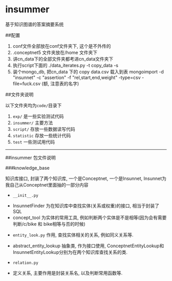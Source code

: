 insummer
========

基于知识图谱的答案摘要系统

##配置

1. conf文件全部放在conf文件夹下, 这个是不外传的
2. .conceptnet5 文件夹放在/home 文件夹下
3. 讲cn\_data下的全部文件夹都考进cn_data文件夹下
4. 执行script下面的 ./data_iterates.py -t copy\_data -s
5. 装个mongo_db, 把cn\_data 下的 copy data.csv 载入到表 mongoimport -d "insunnet" -c "assertion" -f "rel,start,end,weight" -type=csv -file=fuck.csv (额, 注意表的名字)

##文件夹说明

以下文件夹均为`code/`目录下

1. `exp/` 是一些实验测试代码
2. `insummer/` 主要方法
3. `script/` 存放一些数据读写代码
4. `statistic` 存放一些统计代码
5. `test`  一些测试用代码

---------------------------------

##insummer 包文件说明

###knowledge_base

知识库接口, 封装了两个知识库, 一个是Conceptnet, 一个是Insunnet, Insunnet为我自己从Conceptnet里面抽的一部分内容

* `__init__.py`

- InsunnetFinder 为在知识库中查找实体(关系或权重)的接口, 相当于封装了SQL
- concept_tool 为实体的常用工具, 例如判断两个实体是不是相等(因为会有需要判断/c/bike 和 bike相等与否的时候)

* `entity_look.py` 作用, 查找实体相关的关系, 例如同义关系等.

- abstract\_entity\_lookup 抽象类, 作为接口使用, ConceptnetEntityLookup和InsunnetEntityLookup分别为在两个知识库查找关系的类.

* `relation.py`
- 定义关系, 主要作用是封装关系名, 以及判断常用函数等.










